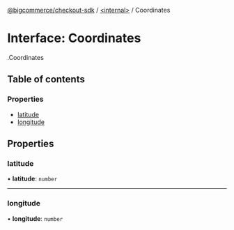 [@bigcommerce/checkout-sdk](../README.md) / [<internal\>](../modules/internal_.md) / Coordinates

# Interface: Coordinates

[<internal>](../modules/internal_.md).Coordinates

## Table of contents

### Properties

- [latitude](internal_.Coordinates.md#latitude)
- [longitude](internal_.Coordinates.md#longitude)

## Properties

### latitude

• **latitude**: `number`

___

### longitude

• **longitude**: `number`
